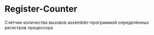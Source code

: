 # Register-Counter
Счётчик количества вызовов assembler-программой определённых регистров процессора
